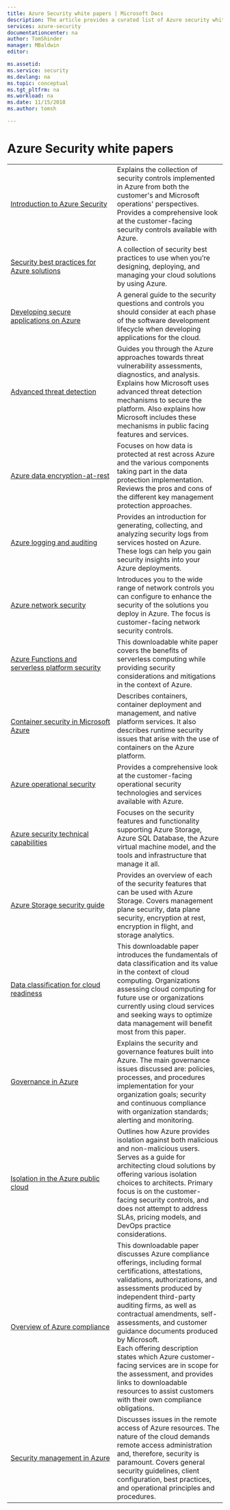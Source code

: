 ```yaml
---
title: Azure Security white papers | Microsoft Docs
description: The article provides a curated list of Azure security white papers for different Azure resources.
services: azure-security
documentationcenter: na
author: TomShinder
manager: MBaldwin
editor:

ms.assetid:
ms.service: security
ms.devlang: na
ms.topic: conceptual
ms.tgt_pltfrm: na
ms.workload: na
ms.date: 11/15/2018
ms.author: tomsh

---
```

# Azure Security white papers
| | |
|-|-|
|[Introduction&nbsp;to&nbsp;Azure&nbsp;Security](azure-security.md)|Explains the collection of security controls implemented in Azure from both the customer's and Microsoft operations' perspectives. Provides a comprehensive look at the customer-facing security controls available with Azure.|
|[Security best practices for Azure solutions](https://azure.microsoft.com/resources/security-best-practices-for-azure-solutions)|A collection of security best practices to use when you’re designing, deploying, and managing your cloud solutions by using Azure.|
|[Developing secure applications on Azure](abstract-develop-secure-apps.md)|A general guide to the security questions and controls you should consider at each phase of the software development lifecycle when developing applications for the cloud.|
|[Advanced threat detection](azure-threat-detection.md)|Guides you through the Azure approaches towards threat vulnerability assessments, diagnostics, and analysis. Explains how Microsoft uses advanced threat detection mechanisms to secure the platform. Also explains how Microsoft includes these mechanisms in public facing features and services.|
|[Azure data encryption-at-rest](azure-security-encryption-atrest.md)|Focuses on how data is protected at rest across Azure and the various components taking part in the data protection implementation. Reviews the pros and cons of the different key management protection approaches.|
|[Azure logging and auditing](azure-log-audit.md)|Provides an introduction for generating, collecting, and analyzing security logs from services hosted on Azure. These logs can help you gain security insights into your Azure deployments. |
|[Azure network security](abstract-azure-network-security.md)|Introduces you to the wide range of network controls you can configure to enhance the security of the solutions you deploy in Azure. The focus is customer-facing network security controls.|
|[Azure Functions and serverless platform security](https://azure.microsoft.com/mediahandler/files/resourcefiles/azure-functions-serverless-platform-security/Microsoft%20Serverless%20Platform.pdf)|This downloadable white paper covers the benefits of serverless computing while providing security considerations and mitigations in the context of Azure. |
|[Container security in Microsoft Azure](abstract-container-security-microsoft-azure.md)|Describes containers, container deployment and management, and native platform services. It also describes runtime security issues that arise with the use of containers on the Azure platform. |
|[Azure operational security](abstract-azure-operational-security.md)|Provides a comprehensive look at the customer-facing operational security technologies and services available with Azure.|
|[Azure security technical capabilities](azure-security-technical-capabilities.md)|Focuses on the security features and functionality supporting Azure Storage, Azure SQL Database, the Azure virtual machine model, and the tools and infrastructure that manage it all.|
|[Azure Storage security guide](https://docs.microsoft.com/azure/storage/common/storage-security-guide?toc=%2fazure%2fsecurity%2ftoc.json) |Provides an overview of each of the security features that can be used with Azure Storage. Covers management plane security, data plane security, encryption at rest, encryption in flight, and storage analytics.|
|[Data classification for cloud readiness](https://gallery.technet.microsoft.com/Data-Classification-for-51252f03/file/172083/1/Data%20Classification%20for%20Cloud%20Readiness%20(2017-04-11).pdf)  |This downloadable paper introduces the fundamentals of data classification and its value in the context of cloud computing. Organizations assessing cloud computing for future use or organizations currently using cloud services and seeking ways to optimize data management will benefit most from this paper.|
|[Governance in Azure](governance-in-azure.md)|Explains the security and governance features built into Azure. The main governance issues discussed are: policies, processes, and procedures implementation for your organization goals; security and continuous compliance with organization standards; alerting and monitoring.
|[Isolation in the Azure public cloud](azure-isolation.md)|Outlines how Azure provides isolation against both malicious and non-malicious users. Serves as a guide for architecting cloud solutions by offering various isolation choices to architects. Primary focus is on the customer-facing security controls, and does not attempt to address SLAs, pricing models, and DevOps practice considerations.|
|[Overview of Azure compliance](https://gallery.technet.microsoft.com/Overview-of-Azure-c1be3942)|This downloadable paper discusses Azure compliance offerings, including formal certifications, attestations, validations, authorizations, and assessments produced by independent third-party auditing firms, as well as contractual amendments, self-assessments, and customer guidance documents produced by Microsoft. <br/> Each offering description states which Azure customer-facing services are in scope for the assessment, and provides links to downloadable resources to assist customers with their own compliance obligations.|
|[Security management in Azure](azure-security-management.md)|Discusses issues in the remote access of Azure resources. The nature of the cloud demands remote access administration and, therefore, security is paramount. Covers general security guidelines, client configuration, best practices, and operational principles and procedures. |

